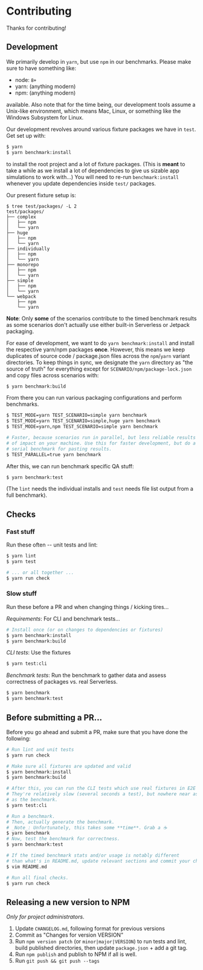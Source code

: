 Contributing
============

Thanks for contributing!

## Development

We primarily develop in `yarn`, but use `npm` in our benchmarks. Please make sure to have something like:

* node: `8+`
* yarn: (anything modern)
* npm:  (anything modern)

available. Also note that for the time being, our development tools assume a Unix-like environment, which means Mac, Linux, or something like the Windows Subsystem for Linux.

Our development revolves around various fixture packages we have in `test`. Get set up with:

```sh
$ yarn
$ yarn benchmark:install
```

to install the root project and a lot of fixture packages. (This is **meant** to take a while as we install a lot of dependencies to give us sizable app simulations to work with...) You will need to re-run `benchmark:install` whenever you update dependencies inside `test/` packages.

Our present fixture setup is:

```
$ tree test/packages/ -L 2
test/packages/
├── complex
│   ├── npm
│   └── yarn
├── huge
│   ├── npm
│   └── yarn
├── individually
│   ├── npm
│   └── yarn
├── monorepo
│   ├── npm
│   └── yarn
├── simple
│   ├── npm
│   └── yarn
└── webpack
    ├── npm
    └── yarn
```

**Note**: Only **some** of the scenarios contribute to the timed benchmark results as some scenarios don't actually use either built-in Serverless or Jetpack packaging.

For ease of development, we want to do `yarn benchmark:install` and install the respective yarn/npm packages **once**. However, this means we keep duplicates of source code / package.json files across the `npm`/`yarn` variant directories. To keep things in sync, we designate the `yarn` directory as "the source of truth" for everything except for `SCENARIO/npm/package-lock.json` and copy files across scenarios with:

```sh
$ yarn benchmark:build
```

From there you can run various packaging configurations and perform benchmarks.

```sh
$ TEST_MODE=yarn TEST_SCENARIO=simple yarn benchmark
$ TEST_MODE=yarn TEST_SCENARIO=simple,huge yarn benchmark
$ TEST_MODE=yarn,npm TEST_SCENARIO=simple yarn benchmark

# Faster, because scenarios run in parallel, but less reliable results because
# of impact on your machine. Use this for faster development, but do a normal
# serial benchmark for pasting results.
$ TEST_PARALLEL=true yarn benchmark
```

After this, we can run benchmark specific QA stuff:

```sh
$ yarn benchmark:test
```

(The `lint` needs the individual installs and `test` needs file list output from a full benchmark).

## Checks

### Fast stuff

Run these often -- unit tests and lint:

```sh
$ yarn lint
$ yarn test

# ... or all together ...
$ yarn run check
```

### Slow stuff

Run these before a PR and when changing things / kicking tires...

*Requirements*: For CLI and benchmark tests...

```sh
# Install once (or on changes to dependencies or fixtures)
$ yarn benchmark:install
$ yarn benchmark:build
```

*CLI tests*: Use the fixtures

```sh
$ yarn test:cli
```

*Benchmark tests*: Run the benchmark to gather data and assess correctness of packages vs. real Serverless.

```sh
$ yarn benchmark
$ yarn benchmark:test
```

## Before submitting a PR...

Before you go ahead and submit a PR, make sure that you have done the following:

```sh
# Run lint and unit tests
$ yarn run check

# Make sure all fixtures are updated and valid
$ yarn benchmark:install
$ yarn benchmark:build

# After this, you can run the CLI tests which use real fixtures in E2E scenarios
# They're relatively slow (several seconds a test), but nowhere near as slow
# as the benchmark.
$ yarn test:cli

# Run a benchmark.
# Then, actually generate the benchmark.
# _Note_: Unfortunately, this takes some **time**. Grab a ☕
$ yarn benchmark
# Now, test the benchmark for correctness.
$ yarn benchmark:test

# If the timed benchmark stats and/or usage is notably different
# than what's in README.md, update relevant sections and commit your changes.
$ vim README.md

# Run all final checks.
$ yarn run check
```

## Releasing a new version to NPM

_Only for project administrators_.

1. Update `CHANGELOG.md`, following format for previous versions
2. Commit as "Changes for version VERSION"
3. Run `npm version patch` (or `minor|major|VERSION`) to run tests and lint,
   build published directories, then update `package.json` + add a git tag.
4. Run `npm publish` and publish to NPM if all is well.
5. Run `git push && git push --tags`
